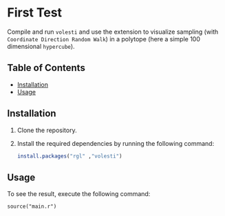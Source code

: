 # First Test

Compile and run `volesti` and use the extension to visualize sampling (with `Coordinate Direction Random Walk`) in a polytope (here a simple 100 dimensional `hypercube`).

## Table of Contents

- [Installation](#installation)
- [Usage](#usage)

## Installation

1. Clone the repository.
2. Install the required dependencies by running the following command:

    ```r
    install.packages("rgl" ,"volesti")
    ```

## Usage

To see the result, execute the following command:
    
    source("main.r")
